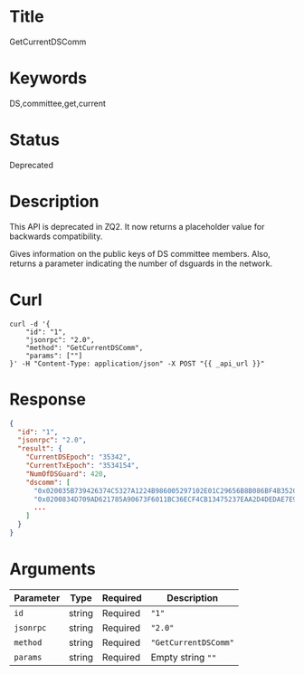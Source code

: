 # Title

GetCurrentDSComm

# Keywords

DS,committee,get,current

# Status

Deprecated

# Description

This API is deprecated in ZQ2. It now returns a placeholder value for backwards compatibility.

Gives information on the public keys of DS committee members. Also, returns a parameter indicating the number of dsguards in the network.

# Curl

```shell
curl -d '{
    "id": "1",
    "jsonrpc": "2.0",
    "method": "GetCurrentDSComm",
    "params": [""]
}' -H "Content-Type: application/json" -X POST "{{ _api_url }}"
```

# Response

```json
{
  "id": "1",
  "jsonrpc": "2.0",
  "result": {
    "CurrentDSEpoch": "35342",
    "CurrentTxEpoch": "3534154",
    "NumOfDSGuard": 420,
    "dscomm": [
      "0x020035B739426374C5327A1224B986005297102E01C29656B8B086BF4B352C6CA9",
      "0x0200834D709AD621785A90673F6011BC36ECF4CB13475237EAA2D4DEDAE7E9E554",
      ...
    ]
  }
}
```

# Arguments

| Parameter | Type   | Required | Description          |
| --------- | ------ | -------- | -------------------- |
| `id`      | string | Required | `"1"`                |
| `jsonrpc` | string | Required | `"2.0"`              |
| `method`  | string | Required | `"GetCurrentDSComm"` |
| `params`  | string | Required | Empty string `""`    |

